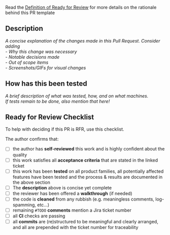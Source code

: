 Read the [Definition of Ready for Review](https://ultimaker.atlassian.net/l/cp/U0ErL5NA) for more details on the rationale behind this PR template

## Description
_A concise explanation of the changes made in this Pull Request. Consider adding_ \
_- Why this change was necessary_ \
_- Notable decisions made_ \
_- Out of scope items_ \
_- Screenshots/GIFs for visual changes_

## How has this been tested
_A brief description of what was tested, how, and on what machines. \
If tests remain to be done, also mention that here!_


## Ready for Review Checklist
To help with deciding if this PR is RFR, use this checklist.

The author confirms that:
- [ ] the author has **self-reviewed** this work and is highly confident about the quality
- [ ] this work satisfies all **acceptance criteria** that are stated in the linked ticket
- [ ] this work has been **tested** on all product families, all potentially affected features have been tested and the process & results are documented in the above section
- [ ] The **description** above is concise yet complete
- [ ] the reviewer has been offered a **walkthrough** (if needed)
- [ ] the code is **cleaned** from any rubbish (e.g. meaningless comments, log-spamming, etc...)
- [ ] remaining `#TODO` **comments** mention a Jira ticket number
- [ ] all **CI** checks are passing
- [ ] all **commits** are (re)structured to be meaningful and clearly arranged, and all are prepended with the ticket number for traceability

